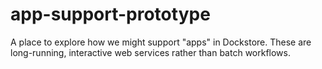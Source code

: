 # app-support-prototype
A place to explore how we might support "apps" in Dockstore.  These are long-running, interactive web services rather than batch workflows.
